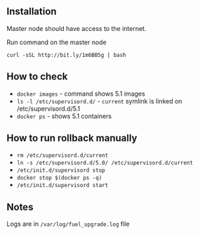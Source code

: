 ## Installation

Master node should have access to the internet.

Run command on the master node

`curl -sSL http://bit.ly/1m6BB5g | bash`

## How to check

* `docker images` - command shows 5.1 images
* `ls -l /etc/supervisord.d/` - `current` symlink is linked on /etc/supervisord.d/5.1
* `docker ps` - shows 5.1 containers

## How to run rollback manually

* `rm /etc/supervisord.d/current`
* `ln -s /etc/supervisord.d/5.0/ /etc/supervisord.d/current`
* `/etc/init.d/supervisord stop`
* `docker stop $(docker ps -q)`
* `/etc/init.d/supervisord start`

## Notes

Logs are in `/var/log/fuel_upgrade.log` file